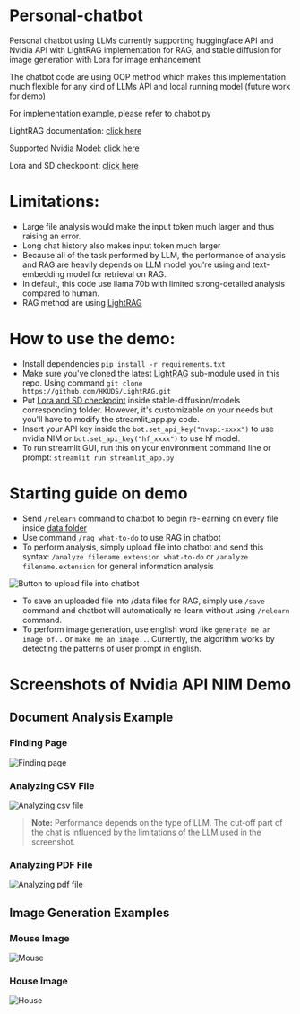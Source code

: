 # Personal-chatbot
Personal chatbot using LLMs currently supporting huggingface API and Nvidia API with LightRAG implementation for RAG, and stable diffusion for image generation with Lora for image enhancement 

The chatbot code are using OOP method which makes this implementation much flexible for any kind of LLMs API and local running model (future work for demo)

For implementation example, please refer to chabot.py 

LightRAG documentation: [click here](https://github.com/HKUDS/LightRAG)

Supported Nvidia Model: [click here](https://build.nvidia.com/nim)

Lora and SD checkpoint: [click here](https://drive.google.com/drive/folders/1_AOVmKPLZCHogUpo9m6IPJMpWMvON7O0?usp=sharing)

# Limitations:
- Large file analysis would make the input token much larger and thus raising an error.
- Long chat history also makes input token much larger
- Because all of the task performed by LLM, the performance of analysis and RAG are heavily depends on LLM model you're using and text-embedding model for retrieval on RAG.
- In default, this code use llama 70b with limited strong-detailed analysis compared to human.
- RAG method are using [LightRAG](https://github.com/HKUDS/LightRAG)

# How to use the demo:
- Install dependencies `pip install -r requirements.txt`
- Make sure you've cloned the latest [LightRAG](https://github.com/HKUDS/LightRAG) sub-module used in this repo. Using command `git clone https://github.com/HKUDS/LightRAG.git`
- Put [Lora and SD checkpoint](https://drive.google.com/drive/folders/1_AOVmKPLZCHogUpo9m6IPJMpWMvON7O0?usp=sharing) inside stable-diffusion/models corresponding folder. However, it's customizable on your needs but you'll have to modify the streamlit_app.py code.
- Insert your API key inside the `bot.set_api_key("nvapi-xxxx")` to use nvidia NIM or `bot.set_api_key("hf_xxxx")` to use hf model.
- To run streamlit GUI, run this on your environment command line or prompt: `streamlit run streamlit_app.py`

# Starting guide on demo
- Send `/relearn` command to chatbot to begin re-learning on every file inside [data folder](https://github.com/MRX760/Personal-chatbot/tree/main/data)
- Use command `/rag what-to-do` to use RAG in chatbot
- To perform analysis, simply upload file into chatbot and send this syntax: `/analyze filename.extension what-to-do` or `/analyze filename.extension` for general information analysis

![Button to upload file into chatbot](https://github.com/MRX760/Personal-chatbot/blob/main/documentation/1.png)

- To save an uploaded file into /data files for RAG, simply use `/save` command and chatbot will automatically re-learn without using `/relearn` command. 
- To perform image generation, use english word like `generate me an image of..` or `make me an image..`. Currently, the algorithm works by detecting the patterns of user prompt in english.

# Screenshots of Nvidia API NIM Demo

## Document Analysis Example

### Finding Page
![Finding page](https://github.com/MRX760/Personal-chatbot/blob/main/documentation/2.png)
<!-- *This screenshot shows the initial page finding process.* -->

### Analyzing CSV File
![Analyzing csv file](https://github.com/MRX760/Personal-chatbot/blob/main/documentation/3.png)
> **Note:** Performance depends on the type of LLM. The cut-off part of the chat is influenced by the limitations of the LLM used in the screenshot.

### Analyzing PDF File
![Analyzing pdf file](https://github.com/MRX760/Personal-chatbot/blob/main/documentation/4.png)
<!-- *This screenshot illustrates the process of analyzing a PDF file.* -->

## Image Generation Examples

### Mouse Image
![Mouse](https://github.com/MRX760/Personal-chatbot/blob/main/documentation/1.jpg)
<!-- *Generated image of a mouse.* -->

### House Image
![House](https://github.com/MRX760/Personal-chatbot/blob/main/documentation/2.jpg)
<!-- *Generated image of a house.* -->
